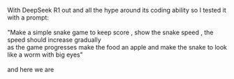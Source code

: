 With DeepSeek R1 out and all the hype around its coding ability so I tested it with a prompt: </br></br>"Make a simple snake game to keep score , show the snake speed , the speed should increase gradually </br>as the game progresses make the food an apple and make the snake to look like a worm with big eyes"
</br></br> and here we are
